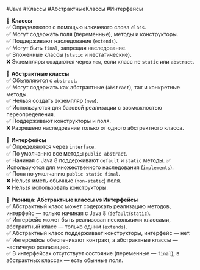 #Java #Классы #АбстрактныеКлассы #Интерфейсы 

🔹 **Классы**  
✅ Определяются с помощью ключевого слова `class`.  
✅ Могут содержать поля (переменные), методы и конструкторы.  
✅ Поддерживают наследование (`extends`).  
✅ Могут быть `final`, запрещая наследование.  
✅ Вложенные классы (`static` и нестатические).  
❌ Экземпляры создаются через `new`, если класс не `static` или `abstract`.

🔹 **Абстрактные классы**  
✅ Объявляются с `abstract`.  
✅ Могут содержать как абстрактные (`abstract`), так и конкретные методы.  
✅ Нельзя создать экземпляр (`new`).  
✅ Используются для базовой реализации с возможностью переопределения.  
✅ Поддерживают конструкторы и поля.  
❌ Разрешено наследование только от одного абстрактного класса.

🔹 **Интерфейсы**  
✅ Определяются через `interface`.  
✅ По умолчанию все методы `public abstract`.  
✅ Начиная с Java 8 поддерживают `default` и `static` методы.
✅ Используются для множественного наследования (`implements`).  
✅ Поля по умолчанию `public static final`.  
❌ Нельзя иметь обычные (`non-static`) поля.  
❌ Нельзя использовать конструкторы.

🔹 **Разница: Абстрактные классы vs Интерфейсы**  
✅ Абстрактный класс может содержать реализацию методов, интерфейс — только начиная с Java 8 (`default`/`static`).  
✅ Интерфейс может быть реализован несколькими классами, абстрактный класс — только одним (`extends`).  
✅ Абстрактный класс поддерживает конструкторы, интерфейс — нет.  
✅ Интерфейсы обеспечивают контракт, а абстрактные классы — частичную реализацию.  
✅ В интерфейсах отсутствует состояние (переменные — `final`), в абстрактных классах — есть обычные поля.
